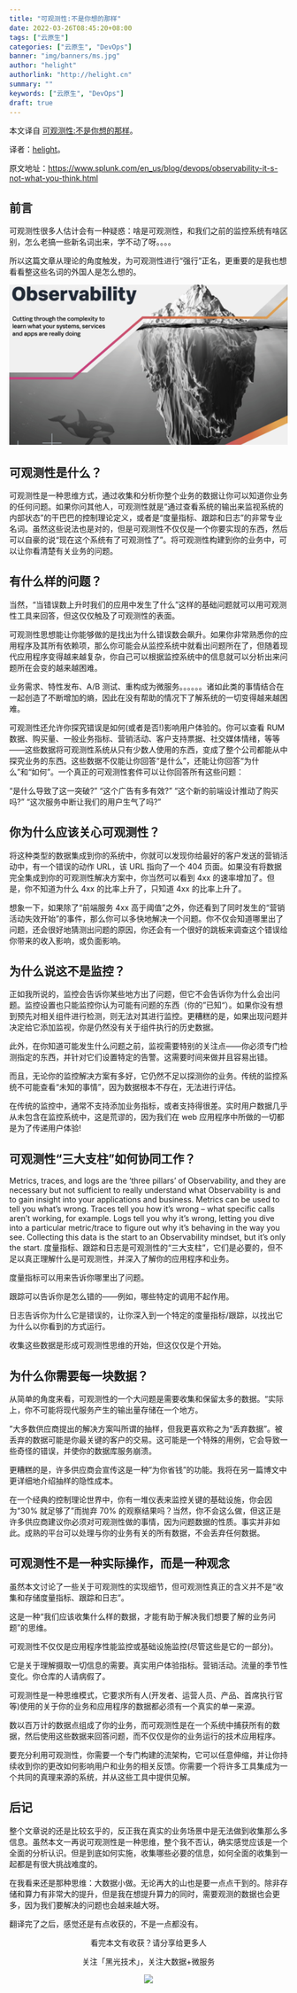 ```yaml
---
title: "可观测性:不是你想的那样"
date: 2022-03-26T08:45:20+08:00
tags: ["云原生"]
categories: ["云原生", "DevOps"]
banner: "img/banners/ms.jpg"
author: "helight"
authorlink: "http://helight.cn"
summary: ""
keywords: ["云原生", "DevOps"]
draft: true
---
```


本文译自 [可观测性:不是你想的那样](https://www.splunk.com/en_us/blog/devops/observability-it-s-not-what-you-think.html)。

译者：[helight](http://helight.cn/)。

原文地址：https://www.splunk.com/en_us/blog/devops/observability-it-s-not-what-you-think.html

## 前言
可观测性很多人估计会有一种疑惑：啥是可观测性，和我们之前的监控系统有啥区别，怎么老搞一些新名词出来，学不动了呀。。。。

所以这篇文章从理论的角度触发，为可观测性进行“强行”正名，更重要的是我也想看看整这些名词的外国人是怎么想的。

![](imgs/observability.png)

## 可观测性是什么？

可观测性是一种思维方式，通过收集和分析你整个业务的数据让你可以知道你业务的任何问题。如果你问其他人，可观测性就是“通过查看系统的输出来监视系统的内部状态”的干巴巴的控制理论定义，或者是“度量指标、跟踪和日志”的非常专业名词。虽然这些说法也是对的，但是可观测性不仅仅是一个你要实现的东西，然后可以自豪的说“现在这个系统有了可观测性了”。将可观测性构建到你的业务中，可以让你看清楚有关业务的问题。

## 有什么样的问题？

当然，“当错误数上升时我们的应用中发生了什么”这样的基础问题就可以用可观测性工具来回答，但这仅仅触及了可观测性的表面。

可观测性思想能让你能够做的是找出为什么错误数会飙升。如果你非常熟悉你的应用程序及其所有依赖项，那么你可能会从监控系统中就看出问题所在了，但随着现代应用程序变得越来越复杂，你自己可以根据监控系统中的信息就可以分析出来问题所在会变的越来越困难。

业务需求、特性发布、A/B 测试、重构成为微服务。。。。。。诸如此类的事情结合在一起创造了不断增加的熵，因此在没有帮助的情况下了解系统的一切变得越来越困难。

可观测性还允许你探究错误是如何(或者是否!)影响用户体验的。你可以查看 RUM 数据、购买量、一般业务指标、营销活动、客户支持票据、社交媒体情绪，等等——这些数据将可观测性系统从只有少数人使用的东西，变成了整个公司都能从中探究业务的东西。这些数据不仅能让你回答“是什么”，还能让你回答“为什么”和“如何”。一个真正的可观测性套件可以让你回答所有这些问题：

“是什么导致了这一突破?”
“这个广告有多有效?”
“这个新的前端设计推动了购买吗?”
“这次服务中断让我们的用户生气了吗?”

## 你为什么应该关心可观测性？

将这种类型的数据集成到你的系统中，你就可以发现你给最好的客户发送的营销活动中，有一个错误的动作 URL，该 URL 指向了一个 404 页面。如果没有将数据完全集成到你的可观测性解决方案中，你当然可以看到 4xx 的速率增加了。但是，你不知道为什么 4xx 的比率上升了，只知道 4xx 的比率上升了。

想象一下，如果除了“前端服务 4xx 高于阈值”之外，你还看到了同时发生的“营销活动失效开始”的事件，那么你可以多快地解决一个问题。你不仅会知道哪里出了问题，还会很好地猜测出问题的原因，你还会有一个很好的跳板来调查这个错误给你带来的收入影响，或负面影响。

## 为什么说这不是监控？

正如我所说的，监控会告诉你某些地方出了问题，但它不会告诉你为什么会出问题。监控设置也只能监控你认为可能有问题的东西（你的”已知“）。如果你没有想到预先对相关组件进行检测，则无法对其进行监控。更糟糕的是，如果出现问题并决定给它添加监视，你是仍然没有关于组件执行的历史数据。

此外，在你知道可能发生什么问题之前，监视需要特别的关注点——你必须专门检测指定的东西，并针对它们设置特定的告警。这需要时间来做并且容易出错。

而且，无论你的监控解决方案有多好，它仍然不足以探测你的业务。传统的监控系统不可能查看“未知的事情”，因为数据根本不存在，无法进行评估。

在传统的监控中，通常不支持添加业务指标，或者支持得很差。实时用户数据几乎从未包含在监控系统中，这是荒谬的，因为我们在 web 应用程序中所做的一切都是为了传递用户体验!

## 可观测性“三大支柱”如何协同工作？
Metrics, traces, and logs are the ‘three pillars’ of Observability, and they are necessary but not sufficient to really understand what Observability is and to gain insight into your applications and business. Metrics can be used to tell you what’s wrong. Traces tell you how it’s wrong – what specific calls aren’t working, for example. Logs tell you why it’s wrong, letting you dive into a particular metric/trace to figure out why it’s behaving in the way you see. Collecting this data is the start to an Observability mindset, but it’s only the start.
度量指标、跟踪和日志是可观测性的“三大支柱”，它们是必要的，但不足以真正理解什么是可观测性，并深入了解你的应用程序和业务。

度量指标可以用来告诉你哪里出了问题。

跟踪可以告诉你是怎么错的——例如，哪些特定的调用不起作用。

日志告诉你为什么它是错误的，让你深入到一个特定的度量指标/跟踪，以找出它为什么以你看到的方式运行。

收集这些数据是形成可观测性思维的开始，但这仅仅是个开始。

## 为什么你需要每一块数据？

从简单的角度来看，可观测性的一个大问题是需要收集和保留太多的数据。“实际上，你不可能将现代服务产生的输出量存储在一个地方。

”大多数供应商提出的解决方案叫所谓的抽样，但我更喜欢称之为“丢弃数据”。被丢弃的数据可能是你最关键的客户的交易。这可能是一个特殊的用例，它会导致一些奇怪的错误，并使你的数据库服务崩溃。

更糟糕的是，许多供应商会宣传这是一种“为你省钱”的功能。我将在另一篇博文中更详细地介绍抽样的隐性成本。

在一个经典的控制理论世界中，你有一堆仪表来监控关键的基础设施，你会因为“30% 就足够了”而抛弃 70% 的观察结果吗？当然，你不会这么做，但这正是许多供应商建议你必须对可观测性做的事情，因为问题数据的性质。事实并非如此。成熟的平台可以处理与你的业务有关的所有数据，不会丢弃任何数据。

## 可观测性不是一种实际操作，而是一种观念

虽然本文讨论了一些关于可观测性的实现细节，但可观测性真正的含义并不是“收集和存储度量指标、跟踪和日志”。

这是一种“我们应该收集什么样的数据，才能有助于解决我们想要了解的业务问题”的思维。

可观测性不仅仅是应用程序性能监控或基础设施监控(尽管这些是它的一部分)。

它是关于理解摄取一切信息的需要。真实用户体验指标。营销活动。流量的季节性变化。你仓库的人请病假了。


可观测性是一种思维模式，它要求所有人(开发者、运营人员、产品、首席执行官等)使用的关于你的业务和应用程序的数据都必须有一个真实的单一来源。

数以百万计的数据点组成了你的业务，而可观测性是在一个系统中捕获所有的数据，然后使用这些数据来回答问题，而不仅仅是你的业务运行的技术应用程序。


要充分利用可观测性，你需要一个专门构建的流架构，它可以任意伸缩，并让你持续收到你的更改如何影响用户和业务的相关反馈。你需要一个将许多工具集成为一个共同的真理来源的系统，并从这些工具中提供见解。

## 后记
整个文章说的还是比较玄乎的，反正我在真实的业务场景中是无法做到收集那么多信息。虽然本文一再说可观测性是一种思维，整个我不否认，确实感觉应该是一个全面的分析认识。但是到底如何实施，收集哪些必要的信息，如何全面的收集到一起都是有很大挑战难度的。

在我看来还是那种思维：大数据小做。无论再大的山也是要一点点干到的。除非存储和算力有非常大的提升，但是我在想提升算力的同时，需要观测的数据也会更多，因为我们要解决的问题也会越来越大呀。

翻译完了之后，感觉还是有点收获的，不是一点都没有。

<center>
看完本文有收获？请分享给更多人

关注「黑光技术」，关注大数据+微服务

![](/img/qrcode_helight_tech.jpg)

</center>